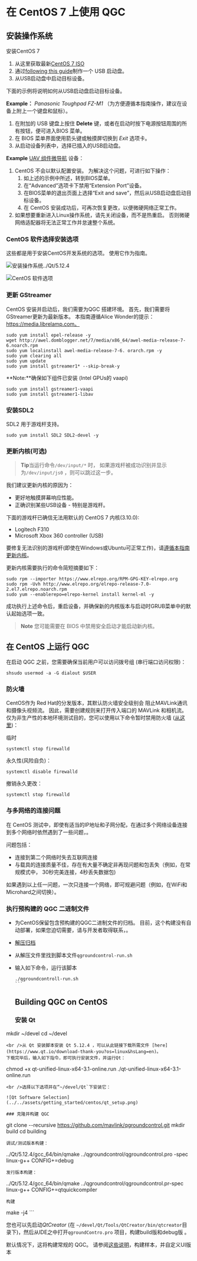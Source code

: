 # 在 CentOS 7 上使用 QGC

## 安装操作系统

安装CentOS 7

1. 从这里获取最新[CentOS 7 ISO ](http://isoredirect.centos.org/centos/7/isos/x86_64/CentOS-7-x86_64-DVD-1810.iso)
2. 通过[following this guide](https://linuxize.com/post/how-to-create-a-bootable-centos-7-usb-stick/)制作一个 USB 启动盘。
3. 从USB启动盘中启动目标设备。

下面的示例将说明如何从USB启动盘启动目标设备。

**Example：** *Panasonic Toughpad FZ-M1* （为方便遵循本指南操作，建议在设备上附上一个键盘和鼠标）。

1. 在附加的 USB 键盘上按住 **Delete** 键，或者在启动时按下电源按钮周围的所有按钮，便可进入BIOS 菜单。
2. 在 BIOS 菜单界面使用箭头键或触摸屏切换到 *Exit* 选项卡。
3. 从启动设备列表中，选择已插入的USB启动盘。

**Example** [UAV 组件微导航](https://www.uavcomp.com/command-control/micronav/) 设备：

1. CentOS 不会以默认配置安装。 为解决这个问题，可进行如下操作： 
    1. 如上述的示例中所述，转到BIOS菜单。
    2. 在“Advanced”选项卡下禁用“Extension Port”设备。
    3. 在BIOS菜单的退出页面上选择“Exit and save”，然后从USB启动盘启动目标设备。
    4. 在 CentOS 安装成功后，可再次恢复更改，以便微硬网络正常工作。
2. 如果想要重新进入Linux操作系统，请先关闭设备，而不是热重启。 否则微硬网络适配器将无法正常工作并怠速整个系统。

### CentOS 软件选择安装选项

这些都是用于安装CentOS开发系统的选项。 使用它作为指南。

![安装操作系统../Qt/5.12.4](../../assets/getting_started/centos/centos_installation.png)

![CentOS 软件选项](../../assets/getting_started/centos/centos_sw_selection.png)

### 更新 GStreamer

CentOS 安装并启动后，我们需要为QGC 搭建环境。 首先，我们需要将GStreamer更新为最新版本。 本指南遵循Alice Wonder的提示：https://media.librelamp.com。

    sudo yum install epel-release -y
    wget http://awel.domblogger.net/7/media/x86_64/awel-media-release-7-6.noarch.rpm
    sudo yum localinstall awel-media-release-7-6. orarch.rpm -y
    sudo yum clearing all
    sudo yum update
    sudo yum install gstreamer1* --skip-break-y
    

**Note:**确保如下组件已安装 (Intel GPUs的 vaapi)

    sudo yum install gstreamer1-vaapi
    sudo yum install gstreamer1-libav
    

### 安装SDL2

SDL2 用于游戏杆支持。

    sudo yum install SDL2 SDL2-devel -y
    

### 更新内核(可选)

> **Tip**当运行命令`/dev/input/*` 时， 如果游戏杆被成功识别并显示为`/dev/input/js0` ，则可以跳过这一步。

我们建议更新内核的原因为：

- 更好地触摸屏幕响应性能。
- 正确识别某些USB设备 - 特别是游戏杆。

下面的游戏杆已确信无法用默认的 CentOS 7 内核(3.10.0):

- Logitech F310
- Microsoft Xbox 360 controller (USB)

要修复无法识别的游戏杆(即使在Windows或Ubuntu可正常工作)，请[遵循本指南更新内核](https://www.howtoforge.com/tutorial/how-to-upgrade-kernel-in-centos-7-server/)。

更新内核需要执行的命令简短摘要如下：

    sudo rpm --importer https://www.elrepo.org/RPM-GPG-KEY-elrepo.org
    sudo rpm -Uvh http://www.elrepo.org/elrepo-release-7.0-2.el7.elrepo.noarch.rpm
    sudo yum --enablerepo=elrepo-kernel install kernel-ml -y
    

成功执行上述命令后，重启设备，并确保新的内核版本与启动时GRUB菜单中的默认起始选项一致。

> **Note** 您可能需要在 BIOS 中禁用安全启动才能启动新内核。

## 在 CentOS 上运行 QGC

在启动 QGC 之前，您需要确保当前用户可以访问拨号组 (串行端口访问权限)：

    shsudo usermod -a -G dialout $USER
    

### 防火墙

CentOS作为 Red Hat的分发版本，其默认防火墙安全级别会 阻止MAVLink通讯和摄像头视频流。 因此，需要创建规则来打开传入端口的 MAVLink 和相机流。 仅为非生产性的本地环境测试目的，您可以使用以下命令暂时禁用防火墙 ([从这里](https://www.liquidweb.com/kb/how-to-stop-and-disable-firewalld-on-centos-7/))：

临时

    systemctl stop firewalld
    

永久性(风险自负)：

    systemctl disable firewalld
    

撤销永久更改：

    systemctl stop firewalld
    

### 与多网络的连接问题

在 CentOS 测试中，即使有适当的IP地址和子网分配，在通过多个网络设备连接到多个网络时依然遇到了一些问题，。

问题包括：

- 连接到第二个网络时失去互联网连接
- 与载具的连接质量不佳，存在有大量不确定非再现问题和包丢失（例如，在常规模式中， 30秒完美连接，4秒丢失数据包)

如果遇到以上任一问题，一次只连接一个网络，即可规避问题（例如，在WiFi和Microhard之间切换）。

### 执行预构建的 QGC 二进制文件

- 为CentOS保留包含预构建的QGC二进制文件的归档。 目前，这个构建没有自动部署，如果您迫切需要，请与开发者取得联系，。
- [解压归档](https://www.hostdime.com/kb/hd/command-line/how-to-tar-untar-and-zip-files)
- 从解压文件里找到脚本文件`qgroundcontrol-run.sh`
- 输入如下命令，运行该脚本

      ./qgroundcontroll-run.sh
      ```
    
    ## Building QGC on CentOS
    
    ### 安装 Qt
    

mkdir ~/devel cd ~/devel

    <br />从 Qt 安装脚本安装 Qt 5.12.4 ，可以从此链接下载所需文件 [here](https://www.qt.io/download-thank-you?os=linux&hsLang=en)。
    下载完毕后，输入如下指令，即可执行安装文件，并运行Qt：
    

chmod +x qt-unified-linux-x64-3.1-online.run ./qt-unified-linux-x64-3.1-online.run

    <br />选择以下选项并在“~/devel/Qt`下安装它：
    
    ![Qt Software Selection](../../assets/getting_started/centos/qt_setup.png)
    
    ### 克隆并构建 QGC
    
    

git clone --recursive https://github.com/mavlink/qgroundcontrol.git mkdir build cd building

    调试/测试版本构建：
    

../Qt/5.12.4/gcc_64/bin/qmake ../qgroundcontrol/qgroundcontrol.pro -spec linux-g++ CONFIG+=debug

    发行版本构建：
    

../Qt/5.12.4/gcc_64/bin/qmake ../qgroundcontrol/qgroundcontrol.pr-spec linux-g++ CONFIG+=qtquickcompiler

    构建
    

make -j4 ```

您也可以先启动*QtCreator* (在 `~/devel/Qt/Tools/QtCreator/bin/qtcreator`目录下)，然后从IDE之中打开`qgroundContro.pro` 项目，构建build版和debug版 。

默认情况下，这将构建常规的 QGC。 请参阅[这些说明](https://github.com/mavlink/qgroundcontrol/blob/master/custom-example/README.md)，构建样本，并自定义UI版本